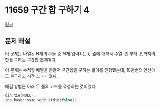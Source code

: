 # 11659 구간 합 구하기 4

[링크](https://www.acmicpc.net/problem/11659)

## 문제 해설
이 문제는 나열된 N개의 수들 중 M개 입력되는 i, j값에 대해서 수열 i번 부터 j번까지의 합을 구하는 구간합 문제이다.

이 문제는 누적합 배열을 만들어 구간합을 구하는 풀이를 진행했는데, 10만번의 연산에도 불구하고 시간 초과가 떴다.

해결 방법은 아래 두 줄의 코드를 작성하는 것이었다.  

```cpp
cin.tie(NULL);
ios_base::sync_with_stdio(false);
```
